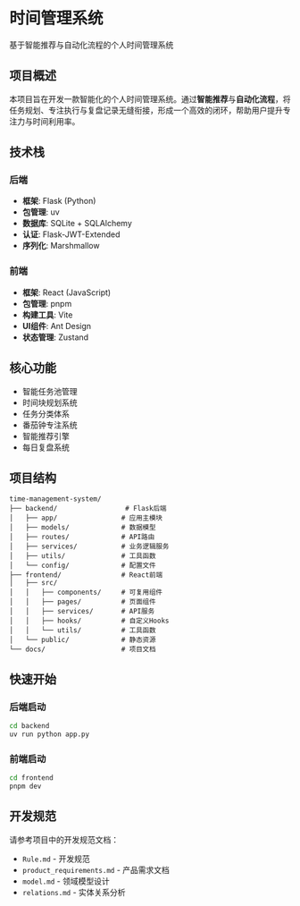 # 时间管理系统

基于智能推荐与自动化流程的个人时间管理系统

## 项目概述

本项目旨在开发一款智能化的个人时间管理系统。通过**智能推荐**与**自动化流程**，将任务规划、专注执行与复盘记录无缝衔接，形成一个高效的闭环，帮助用户提升专注力与时间利用率。

## 技术栈

### 后端
- **框架**: Flask (Python)
- **包管理**: uv
- **数据库**: SQLite + SQLAlchemy
- **认证**: Flask-JWT-Extended
- **序列化**: Marshmallow

### 前端
- **框架**: React (JavaScript)
- **包管理**: pnpm
- **构建工具**: Vite
- **UI组件**: Ant Design
- **状态管理**: Zustand

## 核心功能

- 智能任务池管理
- 时间块规划系统
- 任务分类体系
- 番茄钟专注系统
- 智能推荐引擎
- 每日复盘系统

## 项目结构

```
time-management-system/
├── backend/                 # Flask后端
│   ├── app/                # 应用主模块
│   ├── models/             # 数据模型
│   ├── routes/             # API路由
│   ├── services/           # 业务逻辑服务
│   ├── utils/              # 工具函数
│   └── config/             # 配置文件
├── frontend/               # React前端
│   ├── src/
│   │   ├── components/     # 可复用组件
│   │   ├── pages/          # 页面组件
│   │   ├── services/       # API服务
│   │   ├── hooks/          # 自定义Hooks
│   │   └── utils/          # 工具函数
│   └── public/             # 静态资源
└── docs/                   # 项目文档
```

## 快速开始

### 后端启动
```bash
cd backend
uv run python app.py
```

### 前端启动
```bash
cd frontend
pnpm dev
```

## 开发规范

请参考项目中的开发规范文档：
- `Rule.md` - 开发规范
- `product_requirements.md` - 产品需求文档
- `model.md` - 领域模型设计
- `relations.md` - 实体关系分析